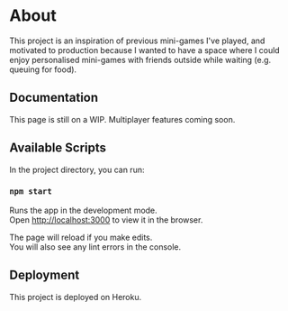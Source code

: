 # About

This project is an inspiration of previous mini-games I've played, and motivated to production because I wanted to have a space where I could enjoy personalised mini-games with friends outside while waiting (e.g. queuing for food).

## Documentation

This page is still on a WIP. Multiplayer features coming soon.

## Available Scripts

In the project directory, you can run:

### `npm start`

Runs the app in the development mode.\
Open [http://localhost:3000](http://localhost:3000) to view it in the browser.

The page will reload if you make edits.\
You will also see any lint errors in the console.

## Deployment

This project is deployed on Heroku.
